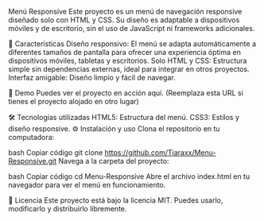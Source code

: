 Menú Responsive
Este proyecto es un menú de navegación responsive diseñado solo con HTML y CSS. Su diseño es adaptable a dispositivos móviles y de escritorio, sin el uso de JavaScript ni frameworks adicionales.

🚀 Características
Diseño responsivo: El menú se adapta automáticamente a diferentes tamaños de pantalla para ofrecer una experiencia óptima en dispositivos móviles, tabletas y escritorios.
Solo HTML y CSS: Estructura simple sin dependencias externas, ideal para integrar en otros proyectos.
Interfaz amigable: Diseño limpio y fácil de navegar.


🎨 Demo
Puedes ver el proyecto en acción aquí. (Reemplaza esta URL si tienes el proyecto alojado en otro lugar)

🛠️ Tecnologías utilizadas
HTML5: Estructura del menú.
CSS3: Estilos y diseño responsive.
⚙️ Instalación y uso
Clona el repositorio en tu computadora:

bash
Copiar código
git clone https://github.com/Tiaraxx/Menu-Responsive.git
Navega a la carpeta del proyecto:

bash
Copiar código
cd Menu-Responsive
Abre el archivo index.html en tu navegador para ver el menú en funcionamiento.

📄 Licencia
Este proyecto está bajo la licencia MIT. Puedes usarlo, modificarlo y distribuirlo libremente.

